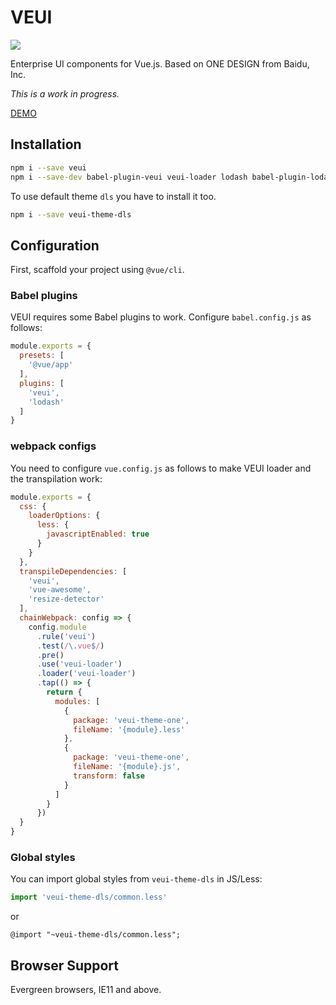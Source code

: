 # VEUI

[![](https://badgen.net/circleci/github/ecomfe/veui)](https://circleci.com/gh/ecomfe/veui)

Enterprise UI components for Vue.js. Based on ONE DESIGN from Baidu, Inc.

*This is a work in progress.*

[DEMO](https://dls.veui.dev/)

## Installation

```sh
npm i --save veui
npm i --save-dev babel-plugin-veui veui-loader lodash babel-plugin-lodash less less-loader
```

To use default theme `dls` you have to install it too.

```sh
npm i --save veui-theme-dls
```

## Configuration

First, scaffold your project using `@vue/cli`.

### Babel plugins

VEUI requires some Babel plugins to work. Configure `babel.config.js` as follows:

```js
module.exports = {
  presets: [
    '@vue/app'
  ],
  plugins: [
    'veui',
    'lodash'
  ]
}
```

### webpack configs

You need to configure `vue.config.js` as follows to make VEUI loader and the transpilation work:

```js
module.exports = {
  css: {
    loaderOptions: {
      less: {
        javascriptEnabled: true
      }
    }
  },
  transpileDependencies: [
    'veui',
    'vue-awesome',
    'resize-detector'
  ],
  chainWebpack: config => {
    config.module
      .rule('veui')
      .test(/\.vue$/)
      .pre()
      .use('veui-loader')
      .loader('veui-loader')
      .tap(() => {
        return {
          modules: [
            {
              package: 'veui-theme-one',
              fileName: '{module}.less'
            },
            {
              package: 'veui-theme-one',
              fileName: '{module}.js',
              transform: false
            }
          ]
        }
      })
  }
}
```

### Global styles

You can import global styles from `veui-theme-dls` in JS/Less:

```js
import 'veui-theme-dls/common.less'
```

or

```less
@import "~veui-theme-dls/common.less";
```


## Browser Support

Evergreen browsers, IE11 and above.
